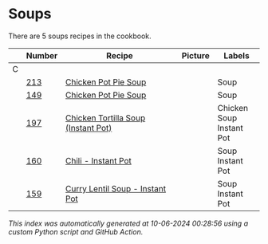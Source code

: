 # Soups

There are 5 soups recipes in the cookbook.

| |Number|Recipe|Picture|Labels|
|-|------|------|-------|------|
| C||||
||[213](https://github.com/bryanbr23/Recipes/issues/213)|[Chicken Pot Pie Soup](https://github.com/bryanbr23/Recipes/issues/213)| |Soup|
||[149](https://github.com/bryanbr23/Recipes/issues/149)|[Chicken Pot Pie Soup](https://github.com/bryanbr23/Recipes/issues/149)| |Soup|
||[197](https://github.com/bryanbr23/Recipes/issues/197)|[Chicken Tortilla Soup (Instant Pot)](https://github.com/bryanbr23/Recipes/issues/197)| |Chicken<br>Soup<br>Instant Pot|
||[160](https://github.com/bryanbr23/Recipes/issues/160)|[Chili - Instant Pot](https://github.com/bryanbr23/Recipes/issues/160)| |Soup<br>Instant Pot|
||[159](https://github.com/bryanbr23/Recipes/issues/159)|[Curry Lentil Soup - Instant Pot](https://github.com/bryanbr23/Recipes/issues/159)| |Soup<br>Instant Pot|

_This index was automatically generated at 10-06-2024 00:28:56 using a custom Python script and GitHub Action._